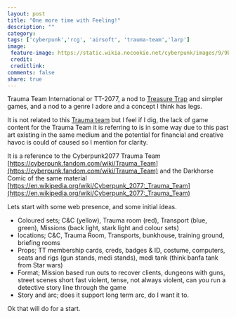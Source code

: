 ```yaml
---
layout: post
title: "One more time with Feeling!"
description: ""
category:
tags: ['cyberpunk','rcg', 'airsoft', 'trauma-team','larp']
image:
 feature-image: https://static.wikia.nocookie.net/cyberpunk/images/9/9b/TraumaTeam_Database_CP2077.png
 credit:
 creditlink:
comments: false
share: true
---
```




Trauma Team International or TT-2077, a nod to [Treasure Trap](https://en.wikipedia.org/wiki/Treasure_Trap) and simpler games, and a nod to a genre I adore and a concept I think has legs.

It is not related to this [Trauma team](https://en.wikipedia.org/wiki/Trauma_Team) but I feel if I dig, the lack of game content for the Trauma Team it is referring to is in some way due to this past art existing in the same medium and the potential for financial and creative havoc is could of caused so I mention for clarity.

It is a reference to the Cyberpunk2077 Trauma Team [https://cyberpunk.fandom.com/wiki/Trauma_Team](https://cyberpunk.fandom.com/wiki/Trauma_Team) and the Darkhorse Comic of the same material [https://en.wikipedia.org/wiki/Cyberpunk_2077:_Trauma_Team](https://en.wikipedia.org/wiki/Cyberpunk_2077:_Trauma_Team)

Lets start with some web presence, and some initial ideas.

- Coloured sets; C&C (yellow), Trauma room (red), Transport (blue, green), Missions (back light, stark light and colour sets)
- locations; C&C, Trauma Room, Transports, bunkhouse, training ground, briefing rooms
- Props; TT membership cards, creds, badges & ID, costume, computers, seats and rigs (gun stands, medi stands), medi tank (think banfa tank from Star wars)
- Format; Mission based run outs to recover clients, dungeons with guns, street scenes short fast violent, tense, not always violent, can you run a detective story line through the game
- Story and arc; does it support long term arc, do I want it to.

Ok that will do for a start.
